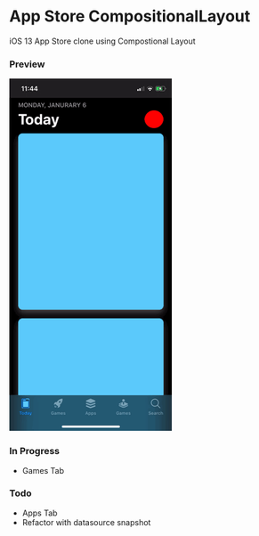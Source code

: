 # App Store CompositionalLayout

iOS 13 App Store clone using Compostional Layout

### Preview

![today](preview/today.gif)

### In Progress

-   Games Tab

### Todo

-   Apps Tab
-   Refactor with datasource snapshot
